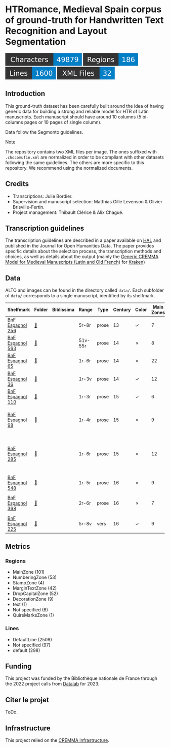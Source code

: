 HTRomance, Medieval Spain corpus of ground-truth for Handwritten Text Recognition
  and Layout Segmentation
=====================
![characters badge](badges/characters.svg) ![regions badge](badges/regions.svg) ![lines badge](badges/lines.svg) ![files badge](badges/files.svg)

<!-- Custom Zone -->

## Introduction

This ground-truth dataset has been carefully built around the idea of having generic data for building a strong and reliable model for HTR of Latin manuscripts. Each manuscript should have around 10 columns (5 bi-columns pages or 10 pages of single column).

Data follow the Segmonto guidelines.

> [!NOTE]
> The repository contains two XML files per image. The ones suffixed with `.chocomufin.xml` are normalized in order to be compliant with other datasets following the same guidelines. The others are more specific to this repository. We recommend using the normalized documents.


## Credits

- Transcriptions: Julie Bordier.
- Supervision and manuscript selection: Matthias Gille Levenson & Olivier Brisville-Fertin.
- Project management: Thibault Clérice & Alix Chagué.

<!-- Rien ne doit être modifié manuellement après la balise Start Auto -->

<!-- Start Auto -->

## Transcription guidelines

The transcription guidelines are described in a paper available on [HAL](https://hal-enc.archives-ouvertes.fr/hal-03828353) and published in the Journal for Open Humanities Data. The paper provides specific details about the selection process, the transcription methods and choices, as well as details about the output (mainly the [Generic CREMMA Model for Medieval Manuscripts (Latin and Old French)](https://zenodo.org/record/7234166#.Y7f69afMJhE) for [Kraken](https://kraken.re))

## Data

ALTO and images can be found in the directory called `data/`. Each subfolder of `data/` corresponds to a 
single manuscript, identified by its shelfmark.

<!-- BeginTable -->

| Shelfmark                                                            | Folder                                                        | Biblissima   | Range   | Type   |   Century | Color   |   Main Zones |   Lines |   Characters | Genre               | Content                                                                 |
|----------------------------------------------------------------------|---------------------------------------------------------------|--------------|---------|--------|-----------|---------|--------------|---------|--------------|---------------------|-------------------------------------------------------------------------|
| [BnF Espagnol 256](https://gallica.bnf.fr/ark:/12148/btv1b525184396) | [🔗](../htromance/middle-ages-in-spain/data/bnf-espagnol-256) |              | 5r-8r   | prose  |        13 | ✓       |            7 |     219 |        12830 | juridique           | Fuero Juzgo                                                             |
| [BnF Espagnol 563](https://gallica.bnf.fr/ark:/12148/btv1b100335333) | [🔗](../htromance/middle-ages-in-spain/data/bnf-espagnol-563) |              | 51v-55r | prose  |        14 | ✗       |            8 |     238 |        11436 | médecine            | Canon d'Avicenne                                                        |
| [BnF Espagnol 65](https://gallica.bnf.fr/ark:/12148/btv1b100361755)  | [🔗](../htromance/middle-ages-in-spain/data/bnf-espagnol-65)  |              | 1r-6r   | prose  |        14 | ✗       |           22 |     734 |        16583 | juridique           | Fors de Navarre                                                         |
| [BnF Espagnol 36](https://gallica.bnf.fr/ark:/12148/btv1b100295099)  | [🔗](../htromance/middle-ages-in-spain/data/bnf-espagnol-36)  |              | 1r-3v   | prose  |        14 | ✓       |           12 |     469 |        14544 | roman chevaleresque | Libro del caballero Zifar                                               |
| [BnF Espagnol 110](https://gallica.bnf.fr/ark:/12148/btv1b53158458z) | [🔗](../htromance/middle-ages-in-spain/data/bnf-espagnol-110) |              | 1r-3r   | prose  |        15 | ✓       |            6 |     181 |         2199 | historiographie     | Suma de los reyes de España                                             |
| [BnF Espagnol 98](https://gallica.bnf.fr/ark:/12148/btv1b100327930)  | [🔗](../htromance/middle-ages-in-spain/data/bnf-espagnol-98)  |              | 1r-4r   | prose  |        15 | ✗       |            9 |     244 |        11895 | protocole           | Ordinacions fetes per lo molt alt senyor en P[ere]                      |
| [BnF Espagnol 285](https://gallica.bnf.fr/ark:/12148/btv1b100345896) | [🔗](../htromance/middle-ages-in-spain/data/bnf-espagnol-285) |              | 1r-6r   | prose  |        15 | ✗       |           12 |     296 |         4153 | généalogie          | El linaje donde bienen fijos e fijas de don fray Fernand Perez de Ayala |
| [BnF Espagnol 548](https://gallica.bnf.fr/ark:/12148/btv1b100335316) | [🔗](../htromance/middle-ages-in-spain/data/bnf-espagnol-548) |              | 1r-5r   | prose  |        16 | ✗       |            9 |     172 |         6492 | juridique           | Ordonnances des consuls de la mer                                       |
| [BnF Espagnol 368](https://gallica.bnf.fr/ark:/12148/btv1b100360337) | [🔗](../htromance/middle-ages-in-spain/data/bnf-espagnol-368) |              | 2r-6r   | prose  |        16 | ✗       |            7 |     156 |         7516 | didactique          | Dialogos de los grados de perfecion..                                   |
| [BnF Espagnol 225](https://gallica.bnf.fr/ark:/12148/btv1b8452205t)  | [🔗](../htromance/middle-ages-in-spain/data/bnf-espagnol-225) |              | 5r-8v   | vers   |        16 | ✓       |            9 |     195 |         5861 | poésie              | Chansonnier catalan                                                     |

<!-- EndTable -->

## Metrics

<!-- StartMetric -->

### Regions

- MainZone (101)
- NumberingZone (53)
- StampZone (4)
- MarginTextZone (42)
- DropCapitalZone (52)
- DecorationZone (9)
- text (1)
- Not specified (6)
- QuireMarksZone (1)

### Lines

- DefaultLine (2509)
- Not specified (97)
- default (298)

<!-- EndMetric -->

## Funding

This project was funded by the Bibliothèque nationale de France through the 2022 project calls from
[Datalab](https://www.bnf.fr/fr/bnf-datalab) for 2023.

## Citer le projet

ToDo.

## Infrastructure

This project relied on the [CREMMA infrastructure](https://www.dim-map.fr/projets-soutenus/cremma/).


